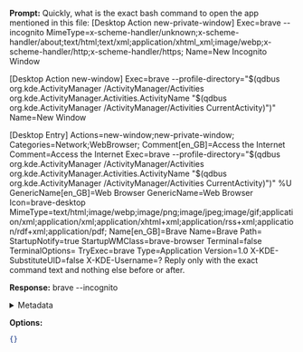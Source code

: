 **Prompt:**
Quickly, what is the exact bash command to open the app mentioned in this file: [Desktop Action new-private-window]
Exec=brave --incognito
MimeType=x-scheme-handler/unknown;x-scheme-handler/about;text/html;text/xml;application/xhtml_xml;image/webp;x-scheme-handler/http;x-scheme-handler/https;
Name=New Incognito Window

[Desktop Action new-window]
Exec=brave --profile-directory="$(qdbus org.kde.ActivityManager /ActivityManager/Activities org.kde.ActivityManager.Activities.ActivityName "$(qdbus org.kde.ActivityManager /ActivityManager/Activities CurrentActivity)")"
Name=New Window

[Desktop Entry]
Actions=new-window;new-private-window;
Categories=Network;WebBrowser;
Comment[en_GB]=Access the Internet
Comment=Access the Internet
Exec=brave --profile-directory="$(qdbus org.kde.ActivityManager /ActivityManager/Activities org.kde.ActivityManager.Activities.ActivityName "$(qdbus org.kde.ActivityManager /ActivityManager/Activities CurrentActivity)")" %U
GenericName[en_GB]=Web Browser
GenericName=Web Browser
Icon=brave-desktop
MimeType=text/html;image/webp;image/png;image/jpeg;image/gif;application/xml;application/xml;application/xhtml+xml;application/rss+xml;application/rdf+xml;application/pdf;
Name[en_GB]=Brave
Name=Brave
Path=
StartupNotify=true
StartupWMClass=brave-browser
Terminal=false
TerminalOptions=
TryExec=brave
Type=Application
Version=1.0
X-KDE-SubstituteUID=false
X-KDE-Username=?
Reply only with the exact command text and nothing else before or after.

**Response:**
brave --incognito

<details><summary>Metadata</summary>

- Duration: 539 ms
- Datetime: 2023-07-20T16:01:33.366547
- Model: gpt-3.5-turbo-0613

</details>

**Options:**
```json
{}
```

